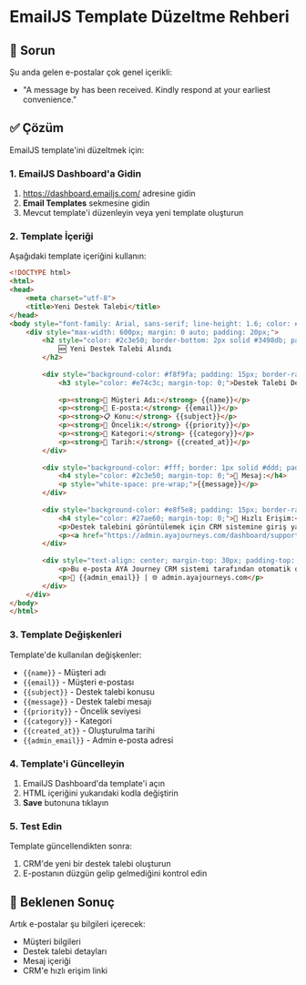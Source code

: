# EmailJS Template Düzeltme Rehberi

## 🔧 Sorun
Şu anda gelen e-postalar çok genel içerikli:
- "A message by has been received. Kindly respond at your earliest convenience."

## ✅ Çözüm
EmailJS template'ini düzeltmek için:

### 1. EmailJS Dashboard'a Gidin
1. https://dashboard.emailjs.com/ adresine gidin
2. **Email Templates** sekmesine gidin
3. Mevcut template'i düzenleyin veya yeni template oluşturun

### 2. Template İçeriği
Aşağıdaki template içeriğini kullanın:

```html
<!DOCTYPE html>
<html>
<head>
    <meta charset="utf-8">
    <title>Yeni Destek Talebi</title>
</head>
<body style="font-family: Arial, sans-serif; line-height: 1.6; color: #333;">
    <div style="max-width: 600px; margin: 0 auto; padding: 20px;">
        <h2 style="color: #2c3e50; border-bottom: 2px solid #3498db; padding-bottom: 10px;">
            🆕 Yeni Destek Talebi Alındı
        </h2>
        
        <div style="background-color: #f8f9fa; padding: 15px; border-radius: 5px; margin: 20px 0;">
            <h3 style="color: #e74c3c; margin-top: 0;">Destek Talebi Detayları:</h3>
            
            <p><strong>👤 Müşteri Adı:</strong> {{name}}</p>
            <p><strong>📧 E-posta:</strong> {{email}}</p>
            <p><strong>📋 Konu:</strong> {{subject}}</p>
            <p><strong>🚨 Öncelik:</strong> {{priority}}</p>
            <p><strong>📂 Kategori:</strong> {{category}}</p>
            <p><strong>📅 Tarih:</strong> {{created_at}}</p>
        </div>
        
        <div style="background-color: #fff; border: 1px solid #ddd; padding: 15px; border-radius: 5px; margin: 20px 0;">
            <h4 style="color: #2c3e50; margin-top: 0;">📝 Mesaj:</h4>
            <p style="white-space: pre-wrap;">{{message}}</p>
        </div>
        
        <div style="background-color: #e8f5e8; padding: 15px; border-radius: 5px; margin: 20px 0;">
            <h4 style="color: #27ae60; margin-top: 0;">🔗 Hızlı Erişim:</h4>
            <p>Destek talebini görüntülemek için CRM sistemine giriş yapın:</p>
            <p><a href="https://admin.ayajourneys.com/dashboard/support-management" style="color: #3498db; text-decoration: none;">📊 Destek Yönetimi Sayfası</a></p>
        </div>
        
        <div style="text-align: center; margin-top: 30px; padding-top: 20px; border-top: 1px solid #ddd; color: #7f8c8d; font-size: 12px;">
            <p>Bu e-posta AYA Journey CRM sistemi tarafından otomatik olarak gönderilmiştir.</p>
            <p>📧 {{admin_email}} | 🌐 admin.ayajourneys.com</p>
        </div>
    </div>
</body>
</html>
```

### 3. Template Değişkenleri
Template'de kullanılan değişkenler:
- `{{name}}` - Müşteri adı
- `{{email}}` - Müşteri e-postası
- `{{subject}}` - Destek talebi konusu
- `{{message}}` - Destek talebi mesajı
- `{{priority}}` - Öncelik seviyesi
- `{{category}}` - Kategori
- `{{created_at}}` - Oluşturulma tarihi
- `{{admin_email}}` - Admin e-posta adresi

### 4. Template'i Güncelleyin
1. EmailJS Dashboard'da template'i açın
2. HTML içeriğini yukarıdaki kodla değiştirin
3. **Save** butonuna tıklayın

### 5. Test Edin
Template güncellendikten sonra:
1. CRM'de yeni bir destek talebi oluşturun
2. E-postanın düzgün gelip gelmediğini kontrol edin

## 🎯 Beklenen Sonuç
Artık e-postalar şu bilgileri içerecek:
- Müşteri bilgileri
- Destek talebi detayları
- Mesaj içeriği
- CRM'e hızlı erişim linki
